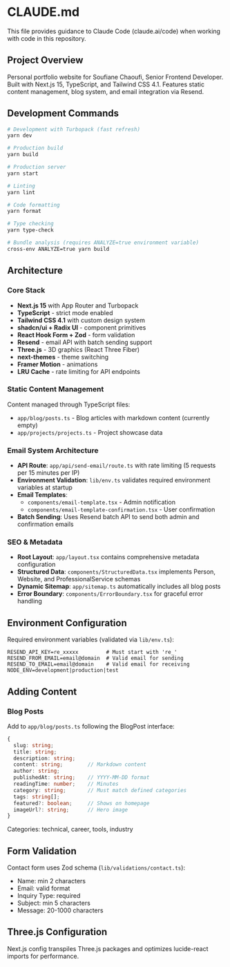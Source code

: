 # CLAUDE.md

This file provides guidance to Claude Code (claude.ai/code) when working with code in this repository.

## Project Overview

Personal portfolio website for Soufiane Chaoufi, Senior Frontend Developer. Built with Next.js 15, TypeScript, and Tailwind CSS 4.1. Features static content management, blog system, and email integration via Resend.

## Development Commands

```bash
# Development with Turbopack (fast refresh)
yarn dev

# Production build
yarn build

# Production server
yarn start

# Linting
yarn lint

# Code formatting
yarn format

# Type checking
yarn type-check

# Bundle analysis (requires ANALYZE=true environment variable)
cross-env ANALYZE=true yarn build
```

## Architecture

### Core Stack

- **Next.js 15** with App Router and Turbopack
- **TypeScript** - strict mode enabled
- **Tailwind CSS 4.1** with custom design system
- **shadcn/ui + Radix UI** - component primitives
- **React Hook Form + Zod** - form validation
- **Resend** - email API with batch sending support
- **Three.js** - 3D graphics (React Three Fiber)
- **next-themes** - theme switching
- **Framer Motion** - animations
- **LRU Cache** - rate limiting for API endpoints

### Static Content Management

Content managed through TypeScript files:
- `app/blog/posts.ts` - Blog articles with markdown content (currently empty)
- `app/projects/projects.ts` - Project showcase data

### Email System Architecture

- **API Route**: `app/api/send-email/route.ts` with rate limiting (5 requests per 15 minutes per IP)
- **Environment Validation**: `lib/env.ts` validates required environment variables at startup
- **Email Templates**:
  - `components/email-template.tsx` - Admin notification
  - `components/email-template-confirmation.tsx` - User confirmation
- **Batch Sending**: Uses Resend batch API to send both admin and confirmation emails

### SEO & Metadata

- **Root Layout**: `app/layout.tsx` contains comprehensive metadata configuration
- **Structured Data**: `components/StructuredData.tsx` implements Person, Website, and ProfessionalService schemas
- **Dynamic Sitemap**: `app/sitemap.ts` automatically includes all blog posts
- **Error Boundary**: `components/ErrorBoundary.tsx` for graceful error handling

## Environment Configuration

Required environment variables (validated via `lib/env.ts`):

```env
RESEND_API_KEY=re_xxxxx         # Must start with 're_'
RESEND_FROM_EMAIL=email@domain  # Valid email for sending
RESEND_TO_EMAIL=email@domain    # Valid email for receiving
NODE_ENV=development|production|test
```

## Adding Content

### Blog Posts

Add to `app/blog/posts.ts` following the BlogPost interface:

```typescript
{
  slug: string;
  title: string;
  description: string;
  content: string;        // Markdown content
  author: string;
  publishedAt: string;    // YYYY-MM-DD format
  readingTime: number;    // Minutes
  category: string;       // Must match defined categories
  tags: string[];
  featured?: boolean;     // Shows on homepage
  imageUrl?: string;      // Hero image
}
```

Categories: technical, career, tools, industry

## Form Validation

Contact form uses Zod schema (`lib/validations/contact.ts`):
- Name: min 2 characters
- Email: valid format
- Inquiry Type: required
- Subject: min 5 characters
- Message: 20-1000 characters

## Three.js Configuration

Next.js config transpiles Three.js packages and optimizes lucide-react imports for performance.
